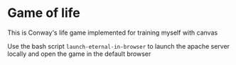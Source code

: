 # Game of life
This is Conway's life game implemented for training myself with canvas

Use the bash script `launch-eternal-in-browser` to launch the apache server locally and open the game in the default browser
